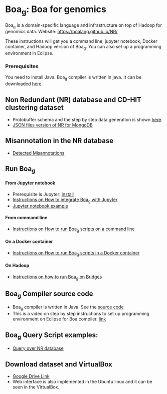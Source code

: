 # Boa<sub>g</sub>: Boa for genomics

Boa<sub>g</sub> is a domain-specific language and infrastructure on top of Hadoop for genomics data.
Website: https://boalang.github.io/NR/


These instructions will get you a command line, jupyter notebook, Docker container, and Hadoop version of  Boa<sub>g</sub>. You can also set up a programming environment in Eclipse.

### Prerequisites

You need to install Java. Boa<sub>g</sub> compiler is written in java. It can be downloaded [here](https://www.oracle.com/technetwork/java/javase/downloads/index.html).


## Non Redundant (NR) database and CD-HIT clustering dataset

* Protobuffer schema and the step by step data generation is shown [here](https://github.com/boalang/NR/blob/master/supplemental/Data_Generation.md).
* [JSON files version of NR for MongoDB](supplemental/MongoDB.md)

## Misannotation in the NR database
* [Detected Misannotations](misannotations)

## Run Boa<sub>g</sub>

#### From Jupyter notebook
* Prerequisite is Jupyter: [install](https://jupyter.org/install)
* [Instructions on How to integrate Boa<sub>g</sub> with Jupyter](jupyter_notebooks)
* [Jupyter notebook example](jupyter_notebooks)

#### From command line
* [Instructions on How to run Boa<sub>g</sub> scripts on a command line ](https://github.com/boalang/NR/tree/master/Command_Line)

#### On a Docker container
* [Instructions on How to run Boa<sub>g</sub> scripts in a Docker container ](https://github.com/boalang/NR/tree/master/Docker)

#### On Hadoop
* [Instructions on how to run Boa<sub>g</sub> on Bridges](supplemental/Hadoop.md)

## Boa<sub>g</sub> Compiler source code
* Boa<sub>g</sub> compiler is written in Java. See the [source code](compiler)
* This is a video on step by step instructions to set up programming environment on Eclipse for Boa compiler. [link](https://www.youtube.com/watch?v=s4-xfprwJ0c)


## Boa<sub>g</sub>  Query Script examples:
* [Query over NR database](Boa%20queries)


## Download dataset and VirtualBox
* [Google Drive Link](https://drive.google.com/drive/folders/1u-APb-clMbPNpHXhalthPWEDsNT-OtnX?usp=sharing)
* Web interface is also implemented in the Ubuntu linux and it can be seen in the VirtualBox.
